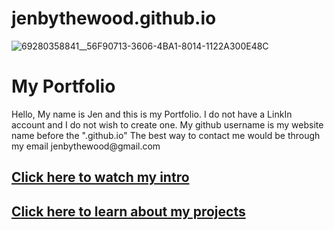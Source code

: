 # jenbythewood.github.io

![69280358841__56F90713-3606-4BA1-8014-1122A300E48C](https://github.com/jenbythewood/jenbythewood.github.io/assets/145355065/731378ff-d9af-4ac6-9b35-720097803ecb)

<!DOCTYPE html>
<html lang="en">
    <head>
            <meta charset="UTF-8">
            <meta http-equiv="X-UA-Compatible" content="IE=edge">
            <link rel="stylesheet" href="style.css">
    </head>
    <body>
        <div class="container">
            <h1>My Portfolio</h1>
            <p>Hello, My name is Jen and this is my Portfolio. I do not have a LinkIn account and I do not wish to create one. My github username is my website name before the ".github.io" The best way to contact me would be through my email jenbythewood@gmail.com</p>
            <a href="https://youtu.be/5ZRCLedM_8Q"><h2>Click here to watch my intro<h2></h2> 
            <a href="./My Portfolio Projects.html"><h2>Click here to learn about my projects<h2></h2>
        </div>
    </body>
    </html>
